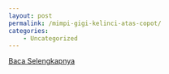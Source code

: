 ```yaml
---
layout: post
permalink: /mimpi-gigi-kelinci-atas-copot/
categories:
    - Uncategorized
---
```


[Baca Selengkapnya](/07)